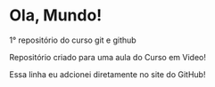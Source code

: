 # Ola, Mundo!

1° repositório do curso git e github

Repositório criado para uma aula do Curso em Video!

Essa linha eu adcionei diretamente no site do GitHub!
